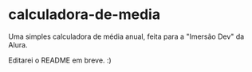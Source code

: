 # calculadora-de-media
Uma simples calculadora de média anual, feita para a "Imersão Dev" da Alura.

Editarei o README em breve. :)

